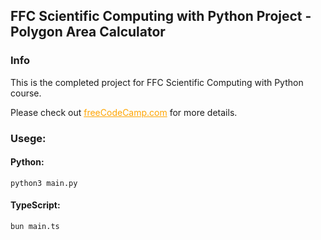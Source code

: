 ## FFC Scientific Computing with Python Project - Polygon Area Calculator

### Info
This is the completed project for FFC Scientific Computing with Python course.

Please check out 
<a href="https://www.freecodecamp.org/learn/scientific-computing-with-python/scientific-computing-with-python-projects/polygon-area-calculator" style="color: orange;">freeCodeCamp.com</a> for more details.

### Usege:

#### Python:
```
python3 main.py
```

#### TypeScript:
```
bun main.ts
```


